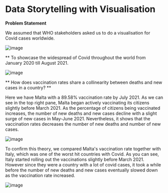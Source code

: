# Data Storytelling with Visualisation
 

**Problem Statement**

We assumed that WHO stakeholders asked us to do a visualisation for Covid cases worldwide.

![image](https://user-images.githubusercontent.com/108440564/179342653-150585cf-f5f1-4c33-a929-e302798480b8.png)



** To showcase the widespread of Covid throughout the world from January 2020 till August 2021.

![image](https://user-images.githubusercontent.com/108440564/179342818-db3cbb6d-261d-43e7-aef2-a5ead4703c9b.png)



** How does vaccination rates share a collinearity between deaths and new cases in a country? **

Here we have Malta with a 89.58% vaccination rate by July 2021. As we can see in the top right pane, Malta began actively vaccinating its citizens slightly before March 2021.
As the percentage of citizens being vaccinated increases, the number of new deaths and new cases decline with a slight surge of new cases in May-June 2021. Nevertheless, it shows that the vaccination rates decreases the number of new deaths and number of new cases.


![image](https://user-images.githubusercontent.com/108440564/179343398-db085dd7-634d-4d4d-aa8b-b6d9e44f7e5d.png)


To confirm this theory, we compared Malta's vaccination rate together with Italy, which was one of the worst hit countries with Covid.
As you can see, Italy started rolling out the vaccinations slightly before March 2021. However since they were a country with a lot of covid cases, it took a while before
the number of new deaths and new cases eventually slowed down as the vaccination rate increased.

![image](https://user-images.githubusercontent.com/108440564/179343544-997c8be5-0a04-41b9-a404-35e1200f3df3.png)
